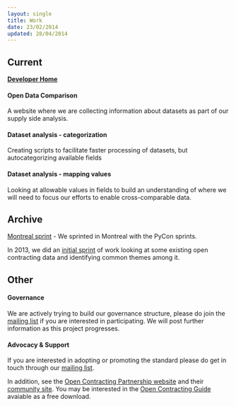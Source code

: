 ```yaml
---
layout: single
title: Work
date: 23/02/2014
updated: 28/04/2014
---
```

## Current

**[Developer Home](/pages/docs/)**

#### Open Data Comparison
A website where we are collecting information about datasets as part of our supply side analysis.

#### Dataset analysis - categorization
Creating scripts to facilitate faster processing of datasets, but autocategorizing available fields

#### Dataset analysis - mapping values
Looking at allowable values in fields to build an understanding of where we will need to focus our efforts to enable cross-comparable data.

## Archive

[Montreal sprint](/pages/notes/workshops/2014-04-Montreal) - We sprinted in Montreal with the PyCon sprints.

In 2013, we did an [initial sprint](/pages/notes/firstsprint.html) of work looking at some existing open contracting 
data and identifying common themes among it.

## Other

#### Governance
We are actively trying to build our governance structure, please do join the [mailing list](/pages/community.html) if you
are interested in participating. We will post further information as this project progresses.

#### Advocacy & Support
If you are interested in adopting or promoting the standard please do get in touch through 
our [mailing list](/pages/community.html).

In addition, see the [Open Contracting Partnership website](http://www.open-contracting.org/home-v1) and
their [community site](http://pro-act.org/). You may be interested in the [Open Contracting Guide](http://www.open-contracting.org/open_contracting_guide)
avaiable as a free download.
